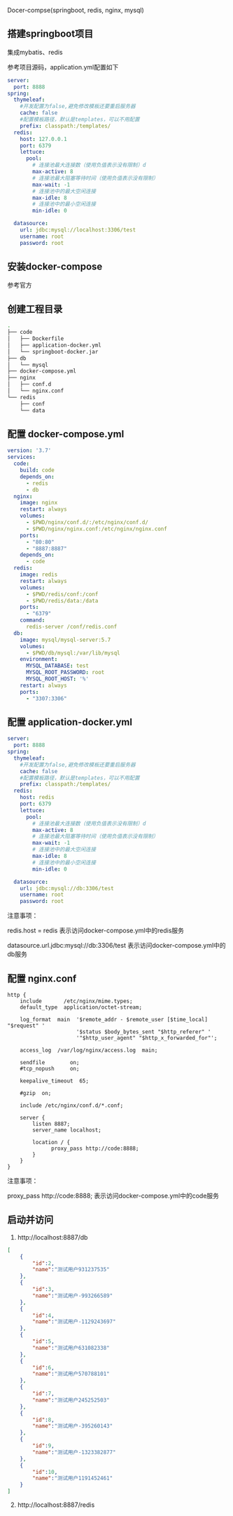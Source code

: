 Docer-compse(springboot, redis, nginx, mysql)

## 搭建springboot项目

集成mybatis、redis

参考项目源码，application.yml配置如下

```yaml
server:
  port: 8888
spring:
  thymeleaf:
    #开发配置为false,避免修改模板还要重启服务器
    cache: false
    #配置模板路径，默认是templates，可以不用配置
    prefix: classpath:/templates/
  redis:
    host: 127.0.0.1
    port: 6379
    lettuce:
      pool:
        # 连接池最大连接数（使用负值表示没有限制）d
        max-active: 8
        # 连接池最大阻塞等待时间（使用负值表示没有限制）
        max-wait: -1
        # 连接池中的最大空闲连接
        max-idle: 8
        # 连接池中的最小空闲连接
        min-idle: 0

  datasource:
    url: jdbc:mysql://localhost:3306/test
    username: root
    password: root
```

## 安装docker-compose

参考官方

## 创建工程目录

```bash
.
├── code
│   ├── Dockerfile
│   ├── application-docker.yml
│   └── springboot-docker.jar
├── db
│   └── mysql
├── docker-compose.yml
├── nginx
│   ├── conf.d
│   └── nginx.conf
└── redis
    ├── conf
    └── data
```

## 配置 docker-compose.yml 

```yml
version: '3.7'
services:
  code:
    build: code
    depends_on:
      - redis
      - db
  nginx:
    image: nginx
    restart: always
    volumes:
      - $PWD/nginx/conf.d/:/etc/nginx/conf.d/
      - $PWD/nginx/nginx.conf:/etc/nginx/nginx.conf
    ports:
      - "80:80"
      - "8887:8887"
    depends_on:
      - code
  redis:
    image: redis
    restart: always
    volumes: 
      - $PWD/redis/conf:/conf
      - $PWD/redis/data:/data
    ports:
      - "6379"
    command:
      redis-server /conf/redis.conf
  db:
    image: mysql/mysql-server:5.7
    volumes:
      - $PWD/db/mysql:/var/lib/mysql
    environment:
      MYSQL_DATABASE: test
      MYSQL_ROOT_PASSWORD: root
      MYSQL_ROOT_HOST: '%'
    restart: always
    ports:
      - "3307:3306"
```

##  配置 application-docker.yml

```yml
server:
  port: 8888
spring:
  thymeleaf:
    #开发配置为false,避免修改模板还要重启服务器
    cache: false
    #配置模板路径，默认是templates，可以不用配置
    prefix: classpath:/templates/
  redis:
    host: redis
    port: 6379
    lettuce:
      pool:
        # 连接池最大连接数（使用负值表示没有限制）d
        max-active: 8
        # 连接池最大阻塞等待时间（使用负值表示没有限制）
        max-wait: -1
        # 连接池中的最大空闲连接
        max-idle: 8
        # 连接池中的最小空闲连接
        min-idle: 0

  datasource:
    url: jdbc:mysql://db:3306/test
    username: root
    password: root
```

注意事项：

 redis.host = redis 表示访问docker-compose.yml中的redis服务

 datasource.url.jdbc:mysql://db:3306/test 表示访问docker-compose.yml中的db服务

## 配置 nginx.conf

```
http {
    include       /etc/nginx/mime.types;
    default_type  application/octet-stream;

    log_format  main  '$remote_addr - $remote_user [$time_local] "$request" '
                      '$status $body_bytes_sent "$http_referer" '
                      '"$http_user_agent" "$http_x_forwarded_for"';

    access_log  /var/log/nginx/access.log  main;

    sendfile        on;
    #tcp_nopush     on;

    keepalive_timeout  65;

    #gzip  on;

    include /etc/nginx/conf.d/*.conf;

    server {
        listen 8887;
        server_name localhost;
        
        location / {
	          proxy_pass http://code:8888;
        }
    }
}
```

注意事项：

proxy_pass http://code:8888; 表示访问docker-compose.yml中的code服务

## 启动并访问

1. http://localhost:8887/db 

```json
[
    {
        "id":2,
        "name":"测试用户931237535"
    },
    {
        "id":3,
        "name":"测试用户-993266589"
    },
    {
        "id":4,
        "name":"测试用户-1129243697"
    },
    {
        "id":5,
        "name":"测试用户631082338"
    },
    {
        "id":6,
        "name":"测试用户570788101"
    },
    {
        "id":7,
        "name":"测试用户245252503"
    },
    {
        "id":8,
        "name":"测试用户-395260143"
    },
    {
        "id":9,
        "name":"测试用户-1323382877"
    },
    {
        "id":10,
        "name":"测试用户1191452461"
    }
]
```

2. http://localhost:8887/redis

